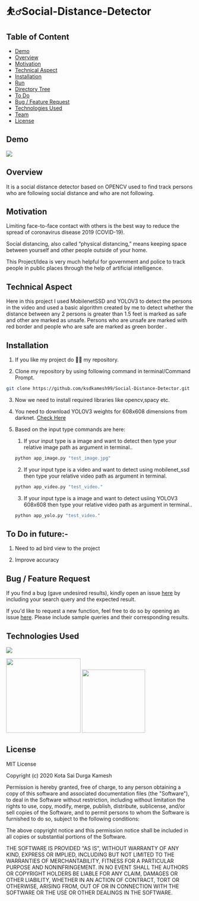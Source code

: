 # ⛹️‍♂️Social-Distance-Detector

## Table of Content
  * [Demo](#demo)
  * [Overview](#overview)
  * [Motivation](#motivation)
  * [Technical Aspect](#technical-aspect)
  * [Installation](#installation)
  * [Run](#run)
  * [Directory Tree](#directory-tree)
  * [To Do](#to-do)
  * [Bug / Feature Request](#bug---feature-request)
  * [Technologies Used](#technologies-used)
  * [Team](#team)
  * [License](#license)


## Demo
![](demo.gif)

## Overview
It is a social distance detector based on OPENCV  used to find track persons who are following social distance and who are not following.  

## Motivation
Limiting face-to-face contact with others is the best way to reduce the spread of coronavirus disease 2019 (COVID-19).

Social distancing, also called “physical distancing,” means keeping space between yourself and other people outside of your home.

This Project/Idea is very much helpful for government and police to track people in public places through the help of artificial intelligence.

## Technical Aspect

Here in this project I used MobilenetSSD and YOLOV3 to detect the persons in the video and used a basic algorithm created by me to detect whether the distance between any 2 persons is greater than 1.5 feet is marked as safe and other are marked as unsafe. Persons who are unsafe are marked with red border and people who are safe are marked as green border .  

## Installation
1. If you like my project do 🌟🌟 my repository.

2. Clone my repository by using following command in terminal/Command Prompt.

```sh
git clone https://github.com/ksdkamesh99/Social-Distance-Detector.git
```

3. Now we need to install required libraries like opencv,spacy etc.  

4. You need to download YOLOV3 weights for 608x608 dimensions from darknet. [Check Here](https://pjreddie.com/media/files/yolov3.weights)

5. Based on the input type commands are here:
    1. If your input type is a image and want to detect then type your relative image path as argument in terminal..
    ```sh
    python app_image.py "test_image.jpg"
    ```
    2. If your input type is a video and want to detect using mobilenet_ssd then type your relative video path as argument in terminal.
    ```sh
    python app_video.py "test_video."
    ```
    3. If your input type is a image and want to detect usiing YOLOV3 608x608 then type your relative video path as argument in terminal..
    ```sh
    python app_yolo.py "test_video."
    ```    
## To Do in future:-

1. Need to ad bird view to the project

2. Improve accuracy

## Bug / Feature Request
If you find a bug (gave undesired results), kindly open an issue [here](https://github.com/ksdkamesh99/Social-Distance-Detector/issues/new/) by including your search query and the expected result.

If you'd like to request a new function, feel free to do so by opening an issue [here](https://github.com/ksdkamesh99/Social-Distance-Detector/issues/new/choose). Please include sample queries and their corresponding results.

## Technologies Used

![](https://forthebadge.com/images/badges/made-with-python.svg)

[<img target="_blank" src="https://pjreddie.com/media/image/yologo_2.png" width=200>](https://pjreddie.com/darknet/yolo/) [<img target="_blank" src="https://opencv-python-tutroals.readthedocs.io/en/latest/_static/opencv-logo-white.png" width=170>](https://opencv-python-tutroals.readthedocs.io/en/latest/)



## License

MIT License

Copyright (c) 2020 Kota Sai Durga Kamesh

Permission is hereby granted, free of charge, to any person obtaining a copy
of this software and associated documentation files (the "Software"), to deal
in the Software without restriction, including without limitation the rights
to use, copy, modify, merge, publish, distribute, sublicense, and/or sell
copies of the Software, and to permit persons to whom the Software is
furnished to do so, subject to the following conditions:

The above copyright notice and this permission notice shall be included in all
copies or substantial portions of the Software.

THE SOFTWARE IS PROVIDED "AS IS", WITHOUT WARRANTY OF ANY KIND, EXPRESS OR
IMPLIED, INCLUDING BUT NOT LIMITED TO THE WARRANTIES OF MERCHANTABILITY,
FITNESS FOR A PARTICULAR PURPOSE AND NONINFRINGEMENT. IN NO EVENT SHALL THE
AUTHORS OR COPYRIGHT HOLDERS BE LIABLE FOR ANY CLAIM, DAMAGES OR OTHER
LIABILITY, WHETHER IN AN ACTION OF CONTRACT, TORT OR OTHERWISE, ARISING FROM,
OUT OF OR IN CONNECTION WITH THE SOFTWARE OR THE USE OR OTHER DEALINGS IN THE
SOFTWARE.
